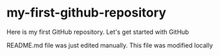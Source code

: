# my-first-github-repository
Here is my first GitHub repository. Let's get started with GitHub
 

README.md file was just edited manually. This file was modified locally
